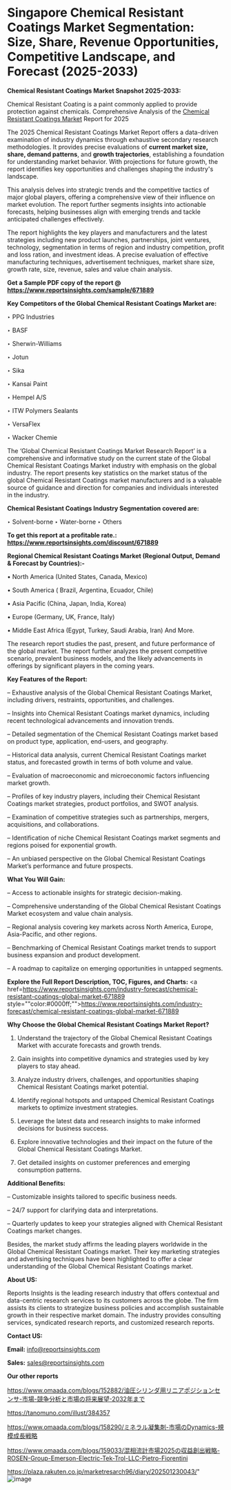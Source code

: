 # Singapore Chemical Resistant Coatings Market Segmentation: Size, Share, Revenue Opportunities, Competitive Landscape, and Forecast (2025-2033)

<strong>Chemical Resistant Coatings Market Snapshot 2025-2033:</strong>

Chemical Resistant Coating is a paint commonly applied to  provide protection against chemicals. Comprehensive Analysis of the <a href=https://www.reportsinsights.com/sample/671889>Chemical Resistant Coatings Market</a> Report for 2025

The 2025 Chemical Resistant Coatings Market Report offers a data-driven examination of industry dynamics through exhaustive secondary research methodologies. It provides precise evaluations of <strong>current market size, share, demand patterns</strong>, and <strong>growth trajectories</strong>, establishing a foundation for understanding market behavior. With projections for future growth, the report identifies key opportunities and challenges shaping the industry's landscape.

This analysis delves into strategic trends and the competitive tactics of major global players, offering a comprehensive view of their influence on market evolution. The report further segments insights into actionable forecasts, helping businesses align with emerging trends and tackle anticipated challenges effectively.

The report highlights the key players and manufacturers and the latest strategies including new product launches, partnerships, joint ventures, technology, segmentation in terms of region and industry competition, profit and loss ration, and investment ideas. A precise evaluation of effective manufacturing techniques, advertisement techniques, market share size, growth rate, size, revenue, sales and value chain analysis.

<strong>Get a Sample PDF copy of the report @ <a href=https://www.reportsinsights.com/sample/671889 style=color:#0000ff;>https://www.reportsinsights.com/sample/671889</a></strong>

<strong>Key Competitors of the Global Chemical Resistant Coatings Market are:</strong>

‣ PPG Industries

‣ BASF

‣ Sherwin-Williams

‣ Jotun

‣ Sika

‣ Kansai Paint

‣ Hempel A/S

‣ ITW Polymers Sealants

‣ VersaFlex

‣ Wacker Chemie

The ‘Global Chemical Resistant Coatings Market Research Report’ is a comprehensive and informative study on the current state of the Global Chemical Resistant Coatings Market industry with emphasis on the global industry. The report presents key statistics on the market status of the global Chemical Resistant Coatings market manufacturers and is a valuable source of guidance and direction for companies and individuals interested in the industry.

<strong>Chemical Resistant Coatings Industry Segmentation covered are:</strong>

‣ Solvent-borne
‣ Water-borne
‣ Others

<strong>To get this report at a profitable rate.: <a href=https://www.reportsinsights.com/discount/671889 style=color:#0000ff;>https://www.reportsinsights.com/discount/671889</a></strong>

<strong>Regional Chemical Resistant Coatings Market (Regional Output, Demand &amp; Forecast by Countries):-</strong>

• North America (United States, Canada, Mexico)

• South America ( Brazil, Argentina, Ecuador, Chile)

• Asia Pacific (China, Japan, India, Korea)

• Europe (Germany, UK, France, Italy)

• Middle East Africa (Egypt, Turkey, Saudi Arabia, Iran) And More.

The research report studies the past, present, and future performance of the global market. The report further analyzes the present competitive scenario, prevalent business models, and the likely advancements in offerings by significant players in the coming years.

<strong>Key Features of the Report:</strong>

– Exhaustive analysis of the Global Chemical Resistant Coatings Market, including drivers, restraints, opportunities, and challenges.

– Insights into Chemical Resistant Coatings market dynamics, including recent technological advancements and innovation trends.

– Detailed segmentation of the Chemical Resistant Coatings market based on product type, application, end-users, and geography.

– Historical data analysis, current Chemical Resistant Coatings market status, and forecasted growth in terms of both volume and value.

– Evaluation of macroeconomic and microeconomic factors influencing market growth.

– Profiles of key industry players, including their Chemical Resistant Coatings market strategies, product portfolios, and SWOT analysis.

– Examination of competitive strategies such as partnerships, mergers, acquisitions, and collaborations.

– Identification of niche Chemical Resistant Coatings market segments and regions poised for exponential growth.

– An unbiased perspective on the Global Chemical Resistant Coatings Market’s performance and future prospects.

<strong>What You Will Gain:</strong>

– Access to actionable insights for strategic decision-making.

– Comprehensive understanding of the Global Chemical Resistant Coatings Market ecosystem and value chain analysis.

– Regional analysis covering key markets across North America, Europe, Asia-Pacific, and other regions.

– Benchmarking of Chemical Resistant Coatings market trends to support business expansion and product development.

– A roadmap to capitalize on emerging opportunities in untapped segments.

<strong>Explore the Full Report Description, TOC, Figures, and Charts:</strong>
<a href=https://www.reportsinsights.com/industry-forecast/chemical-resistant-coatings-global-market-671889 style=""color:#0000ff;"">https://www.reportsinsights.com/industry-forecast/chemical-resistant-coatings-global-market-671889</a>

<strong>Why Choose the Global Chemical Resistant Coatings Market Report?</strong>

1. Understand the trajectory of the Global Chemical Resistant Coatings Market with accurate forecasts and growth trends.

2. Gain insights into competitive dynamics and strategies used by key players to stay ahead.

3. Analyze industry drivers, challenges, and opportunities shaping Chemical Resistant Coatings market potential.

4. Identify regional hotspots and untapped Chemical Resistant Coatings markets to optimize investment strategies.

5. Leverage the latest data and research insights to make informed decisions for business success.

6. Explore innovative technologies and their impact on the future of the Global Chemical Resistant Coatings Market.

7. Get detailed insights on customer preferences and emerging consumption patterns.

<strong>Additional Benefits:</strong>

– Customizable insights tailored to specific business needs.

– 24/7 support for clarifying data and interpretations.

– Quarterly updates to keep your strategies aligned with Chemical Resistant Coatings market changes.

Besides, the market study affirms the leading players worldwide in the Global Chemical Resistant Coatings market. Their key marketing strategies and advertising techniques have been highlighted to offer a clear understanding of the Global Chemical Resistant Coatings market.

<strong><strong>About US</strong>:</strong>

Reports Insights is the leading research industry that offers contextual and data-centric research services to its customers across the globe. The firm assists its clients to strategize business policies and accomplish sustainable growth in their respective market domain. The industry provides consulting services, syndicated research reports, and customized research reports.

<strong>Contact US:</strong>

<p class=><b>Email:</b> <a href=mailto:info@reportsinsights.com>info@reportsinsights.com</a></p>
<p class=><b>Sales:</b> <a href=mailto:sales@reportsinsights.com>sales@reportsinsights.com</a></p>

<strong>Our other reports</strong>

<a href=https://www.omaada.com/blogs/152882/油圧シリンダ用リニアポジションセンサ-市場-競争分析と市場の将来展望-2032年まで>https://www.omaada.com/blogs/152882/油圧シリンダ用リニアポジションセンサ-市場-競争分析と市場の将来展望-2032年まで</a>

<a href=https://tanomuno.com/illust/384357>https://tanomuno.com/illust/384357</a>

<a href=https://www.omaada.com/blogs/158290/ミネラル凝集剤-市場のDynamics-規模成長戦略>https://www.omaada.com/blogs/158290/ミネラル凝集剤-市場のDynamics-規模成長戦略</a>

<a href=https://www.omaada.com/blogs/159033/混相流計市場2025の収益創出戦略-ROSEN-Group-Emerson-Electric-Tek-Trol-LLC-Pietro-Fiorentini>https://www.omaada.com/blogs/159033/混相流計市場2025の収益創出戦略-ROSEN-Group-Emerson-Electric-Tek-Trol-LLC-Pietro-Fiorentini</a>

<a href=https://plaza.rakuten.co.jp/marketresarch96/diary/202501230043/>https://plaza.rakuten.co.jp/marketresarch96/diary/202501230043/</a>"
![image](https://github.com/user-attachments/assets/ed5c1074-2f1b-4911-8ae0-aa8e4fdf3688)
